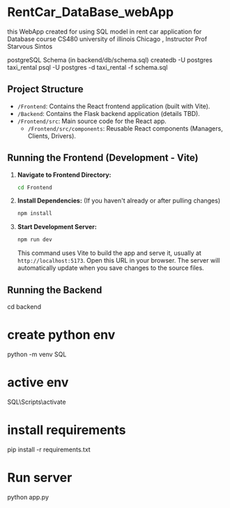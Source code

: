 # RentCar_DataBase_webApp
 this WebApp created for using SQL model in rent car application for Database course CS480 university of illinois Chicago , Instructor Prof Starvous Sintos


postgreSQL Schema (in backend/db/schema.sql)
createdb -U postgres taxi_rental
psql -U postgres -d taxi_rental -f schema.sql

## Project Structure

*   `/Frontend`: Contains the React frontend application (built with Vite).
*   `/Backend`: Contains the Flask backend application (details TBD).
*   `/Frontend/src`: Main source code for the React app.
    *   `/Frontend/src/components`: Reusable React components (Managers, Clients, Drivers).

## Running the Frontend (Development - Vite)

1.  **Navigate to Frontend Directory:**
    ```bash
    cd Frontend
    ```

2.  **Install Dependencies:** (If you haven't already or after pulling changes)
    ```bash
    npm install
    ```

3.  **Start Development Server:**
    ```bash
    npm run dev
    ```
    This command uses Vite to build the app and serve it, usually at `http://localhost:5173`. Open this URL in your browser. The server will automatically update when you save changes to the source files.

## Running the Backend

cd backend
# create python env
python -m venv SQL
# active env
SQL\Scripts\activate
# install requirements
pip install -r requirements.txt

# Run server
python app.py